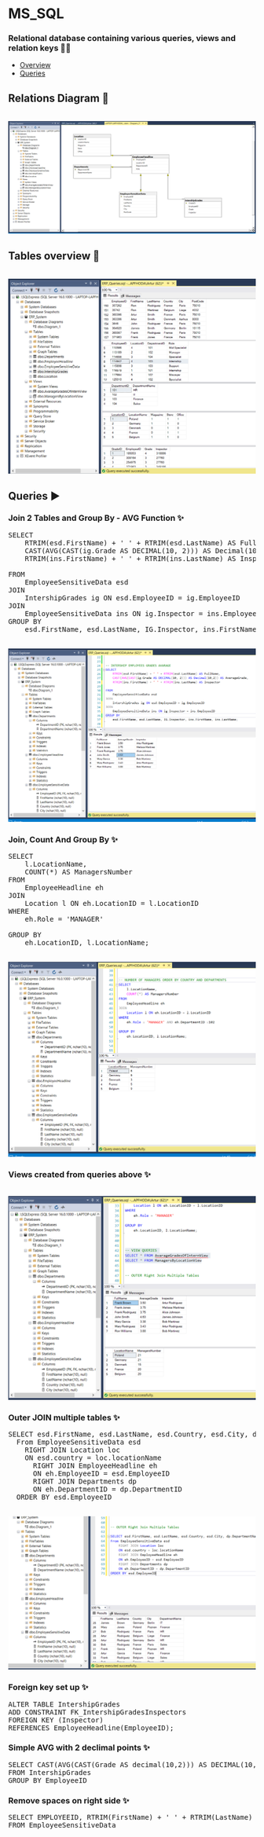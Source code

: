 # MS_SQL
### Relational database containing various queries, views and relation keys 📁🌟 

* [Overview](#Relations-Diagram) 
* [Queries](#Queries) 

 
## Relations Diagram  🔀
<br>![Alt Text](./img/Db_diagram.png)</br>
## Tables overview 🔢
<br>![Alt Text](./img/Tabels_overview.png)</br>

## Queries ▶️

### Join 2 Tables and Group By - AVG Function ✨
<pre>
SELECT
    RTRIM(esd.FirstName) + ' ' + RTRIM(esd.LastName) AS FullName,
    CAST(AVG(CAST(ig.Grade AS DECIMAL(10, 2))) AS Decimal(10,2)) AS AverageGrade,
	RTRIM(ins.FirstName) + ' ' + RTRIM(ins.LastName) AS Inspector
	
FROM
    EmployeeSensitiveData esd
JOIN
    IntershipGrades ig ON esd.EmployeeID = ig.EmployeeID 
JOIN
    EmployeeSensitiveData ins ON ig.Inspector = ins.EmployeeID
GROUP BY
    esd.FirstName, esd.LastName, IG.Inspector, ins.FirstName, ins.LastName; 
</pre>
<br>![Alt Text](./img/Grades.png)</br>

### Join, Count And Group By ✨
<pre>
SELECT
    l.LocationName,
    COUNT(*) AS ManagersNumber
FROM
    EmployeeHeadline eh
JOIN
    Location l ON eh.LocationID = l.LocationID
WHERE
    eh.Role = 'MANAGER' 

GROUP BY
    eh.LocationID, l.LocationName;
</pre>
<br>![Alt Text](./img/managers.png)</br>

### Views created from queries above ✨ 

<br>![Alt Text](./img/view_query.png)</br>

### Outer JOIN multiple tables ✨
<pre>
SELECT esd.FirstName, esd.LastName, esd.Country, esd.City, dp.DepartmentName
  From EmployeeSensitiveData esd
  	RIGHT JOIN Location loc
  	ON esd.country = loc.locationName
	  RIGHT JOIN EmployeeHeadline eh
	  ON eh.EmployeeID = esd.EmployeeID
	  RIGHT JOIN Departments dp
	  ON eh.DepartmentID = dp.DepartmentID
  ORDER BY esd.EmployeeID
</pre>
<br>![Alt Text](./img/Outer.png)</br>

### Foreign key set up ✨
<pre>
ALTER TABLE IntershipGrades
ADD CONSTRAINT FK_IntershipGradesInspectors
FOREIGN KEY (Inspector) 
REFERENCES EmployeeHeadline(EmployeeID); 
</pre>

### Simple AVG with 2 declimal points ✨
<pre>
SELECT CAST(AVG(CAST(Grade AS decimal(10,2))) AS DECIMAL(10,2)) AS average_grade
FROM IntershipGrades
GROUP BY EmployeeID
</pre>

### Remove spaces on right side ✨
<pre>
SELECT EMPLOYEEID, RTRIM(FirstName) + ' ' + RTRIM(LastName) AS FullName 
FROM EmployeeSensitiveData
</pre>
